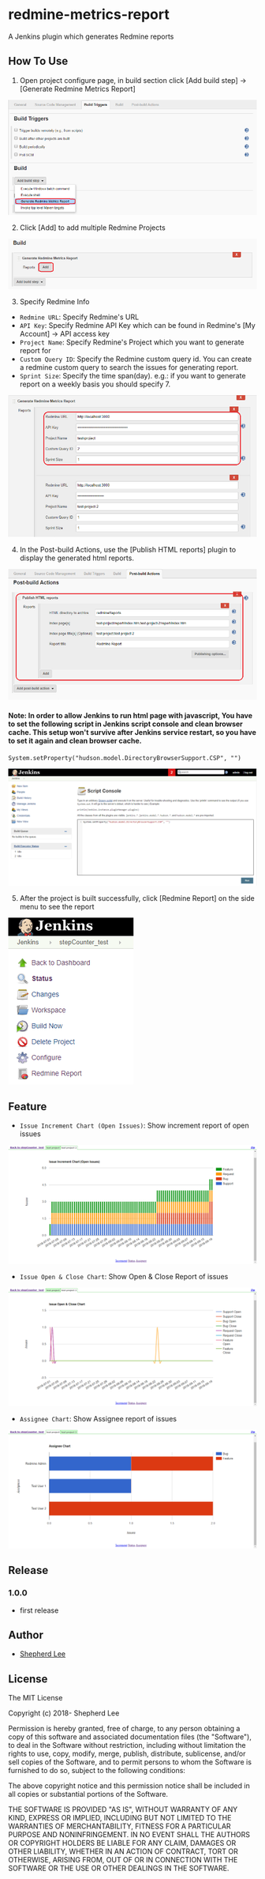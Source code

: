 # redmine-metrics-report
A Jenkins plugin which generates Redmine reports

## How To Use

1. Open project configure page, in build section click [Add build step] -> [Generate Redmine Metrics Report]

![Build Step](https://github.com/bestoak/redmine-metrics-report/blob/master/images/howTo1.png)

2. Click [Add] to add multiple Redmine Projects

![Add Projects](https://github.com/bestoak/redmine-metrics-report/blob/master/images/howTo2.png)

3. Specify Redmine Info
* `Redmine URL`: Specify Redmine's URL
* `API Key`: Specify Redmine API Key which can be found in Redmine's [My Account] -> API access key
* `Project Name`: Specify Redmine's Project which you want to generate report for
* `Custom Query ID`: Specify the Redmine custom query id. You can create a redmine custom query to search the issues for generating report.
* `Sprint Size`: Specify the time span(day). e.g.: if you want to generate report on a weekly basis you should specify 7.

![Specify Info](https://github.com/bestoak/redmine-metrics-report/blob/master/images/howTo3.png)

4. In the Post-build Actions, use the [Publish HTML reports] plugin to display the generated html reports.

![Set HTML Plugin](https://github.com/bestoak/redmine-metrics-report/blob/master/images/howTo4.png)

#### Note: In order to allow Jenkins to run html page with javascript, You have to set the following script in Jenkins script console and clean browser cache. This setup won't survive after Jenkins service restart, so you have to set it again and clean browser cache.
```
System.setProperty("hudson.model.DirectoryBrowserSupport.CSP", "")
```

![Script Console](https://github.com/bestoak/redmine-metrics-report/blob/master/images/howTo5.png)

5. After the project is built successfully, click [Redmine Report] on the side menu to see the report

![Show Report](https://github.com/bestoak/redmine-metrics-report/blob/master/images/howTo6.png)

## Feature

* `Issue Increment Chart (Open Issues)`: Show increment report of open issues

![Show Report](https://github.com/bestoak/redmine-metrics-report/blob/master/images/what1.png)

* `Issue Open & Close Chart`: Show Open & Close Report of issues

![Show Report](https://github.com/bestoak/redmine-metrics-report/blob/master/images/what2.png)

* `Assignee Chart`: Show Assignee report of issues

![Show Report](https://github.com/bestoak/redmine-metrics-report/blob/master/images/what3.png)

## Release

### 1.0.0
* first release

## Author

* [Shepherd Lee](https://github.com/bestoak)

## License

The MIT License

Copyright (c) 2018- Shepherd Lee

Permission is hereby granted, free of charge, to any person obtaining a copy
of this software and associated documentation files (the "Software"), to deal
in the Software without restriction, including without limitation the rights
to use, copy, modify, merge, publish, distribute, sublicense, and/or sell
copies of the Software, and to permit persons to whom the Software is
furnished to do so, subject to the following conditions:

The above copyright notice and this permission notice shall be included in
all copies or substantial portions of the Software.

THE SOFTWARE IS PROVIDED "AS IS", WITHOUT WARRANTY OF ANY KIND, EXPRESS OR
IMPLIED, INCLUDING BUT NOT LIMITED TO THE WARRANTIES OF MERCHANTABILITY,
FITNESS FOR A PARTICULAR PURPOSE AND NONINFRINGEMENT. IN NO EVENT SHALL THE
AUTHORS OR COPYRIGHT HOLDERS BE LIABLE FOR ANY CLAIM, DAMAGES OR OTHER
LIABILITY, WHETHER IN AN ACTION OF CONTRACT, TORT OR OTHERWISE, ARISING FROM,
OUT OF OR IN CONNECTION WITH THE SOFTWARE OR THE USE OR OTHER DEALINGS IN
THE SOFTWARE.
